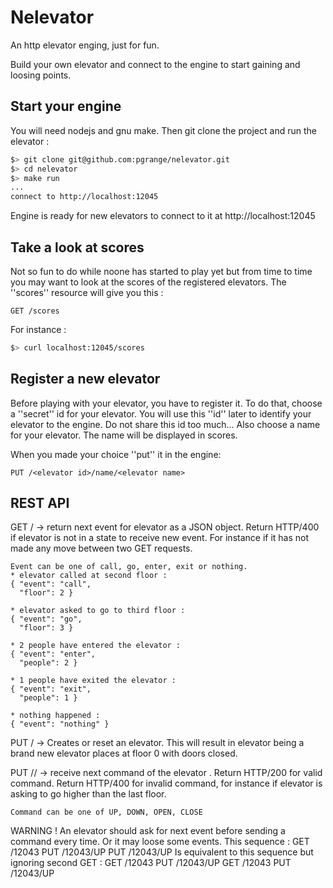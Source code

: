 # Nelevator

An http elevator enging, just for fun.

Build your own elevator and connect to the engine to start gaining and loosing points.

## Start your engine

You will need nodejs and gnu make. Then git clone the project and run the elevator :

```bash
$> git clone git@github.com:pgrange/nelevator.git
$> cd nelevator
$> make run
...
connect to http://localhost:12045
```
Engine is ready for new elevators to connect to it at http://localhost:12045

## Take a look at scores

Not so fun to do while noone has started to play yet but from time to time you may want to look at the scores of the registered elevators. The ''scores'' resource will give you this :

```
GET /scores
```

For instance :

```bash
$> curl localhost:12045/scores
```

## Register a new elevator

Before playing with your elevator, you have to register it. To do that, choose a ''secret'' id for your elevator. You will use this ''id'' later to identify your elevator to the engine. Do not share this id too much... Also choose a name for your elevator. The name will be displayed in scores.

When you made your choice ''put'' it in the engine:

```
PUT /<elevator id>/name/<elevator name>
```

## REST API

 GET /<id>
 -> return next event for elevator <id> as a JSON object.
    Return HTTP/400 if elevator is not in a state to
    receive new event. For instance if it has not made
    any move between two GET requests.

    Event can be one of call, go, enter, exit or nothing.
    * elevator called at second floor :
    { "event": "call",
      "floor": 2 }

    * elevator asked to go to third floor :
    { "event": "go",
      "floor": 3 }

    * 2 people have entered the elevator :
    { "event": "enter",
      "people": 2 }

    * 1 people have exited the elevator :
    { "event": "exit",
      "people": 1 }

    * nothing happened :
    { "event": "nothing" }

 PUT /<id>
 -> Creates or reset an elevator. This will result
    in elevator <id> being a brand new elevator
    places at floor 0 with doors closed.

 PUT /<id>/<command>
 -> receive next command of the elevator <id>.
    Return HTTP/200 for valid command.
    Return HTTP/400 for invalid command, for instance if
    elevator is asking to go higher than the last floor.

    Command can be one of UP, DOWN, OPEN, CLOSE

 WARNING ! An elevator should ask for next event before
 sending a command every time. Or it may loose some events.
 This sequence :
 GET /12043
 PUT /12043/UP
 PUT /12043/UP
 Is equivalent to this sequence but ignoring second GET :
 GET /12043
 PUT /12043/UP
 GET /12043
 PUT /12043/UP
